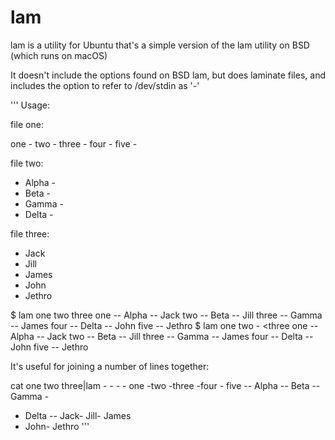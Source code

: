 # lam
lam is a utility for Ubuntu that's a simple version of the lam utility on BSD (which runs on macOS)

It doesn't include the options found on BSD lam, but does laminate files, and includes the option to refer to
/dev/stdin as '-'

'''
Usage:

file one:

one -
two -
three -
four -
five -

file two:

- Alpha -
- Beta  -
- Gamma -
- Delta -

file three:

- Jack
- Jill
- James
- John 
- Jethro

$ lam one two three
one -- Alpha -- Jack
two -- Beta  -- Jill
three -- Gamma -- James
four -- Delta -- John
five -- Jethro
$ lam one two - <three
one -- Alpha -- Jack
two -- Beta  -- Jill
three -- Gamma -- James
four -- Delta -- John
five -- Jethro

It's useful for joining a number of lines together:

cat one two three|lam - - - -
one -two -three -four -
five -- Alpha -- Beta  -- Gamma -
- Delta -- Jack- Jill- James
- John- Jethro
'''
